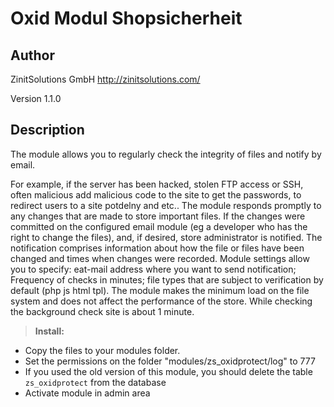 Oxid Modul Shopsicherheit 
===========

Author
---------
ZinitSolutions GmbH  http://zinitsolutions.com/

Version  1.1.0

Description
------

The module allows you to regularly check the integrity of files and notify by email.

For example, if the server has been hacked, stolen FTP access or SSH, often malicious add malicious code to the site to get the passwords, to redirect users to a site potdelny and etc..
The module responds promptly to any changes that are made to store important files. 
If the changes were committed on the configured email module (eg a developer who has the right to change the files), and, if desired, store administrator is notified. 
The notification comprises information about how the file or files have been changed and times when changes were recorded. 
Module settings allow you to specify:
eat-mail address where you want to send notification;
Frequency of checks in minutes;
file types that are subject to verification by default (php js html tpl).
The module makes the minimum load on the file system and does not affect the performance of the store. While checking the background check site is about 1 minute.

> **Install:**
* Copy the files to your modules folder.
* Set the permissions on the folder "modules/zs_oxidprotect/log" to 777
* If you used the old version of this module, you should delete the table `zs_oxidprotect` from the database
* Activate module in admin area
